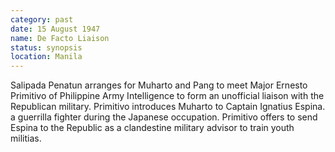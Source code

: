 ```yaml
---
category: past
date: 15 August 1947
name: De Facto Liaison
status: synopsis
location: Manila
---
```

Salipada Penatun arranges for Muharto and Pang to meet Major Ernesto Primitivo of Philippine Army Intelligence to form an unofficial liaison with the Republican military. Primitivo introduces Muharto to Captain Ignatius Espina. a guerrilla fighter during the Japanese occupation. Primitivo offers to send Espina to the Republic as a clandestine military advisor to train youth militias. 

